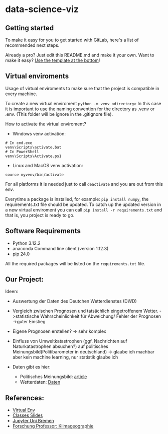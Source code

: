 # data-science-viz

## Getting started

To make it easy for you to get started with GitLab, here's a list of recommended next steps.

Already a pro? Just edit this README.md and make it your own. Want to make it easy? [Use the template at the bottom](#editing-this-readme)!

## Virtual enviroments

Usage of virtual enviroments to make sure that the project is compatible in every machine.

To create a new virtual enviroment `python -m venv <directory>` In this case it is important to use the naming convention for the directory as .venv or .env. (This folder will be ignore in the .gitignore file).

How to activate the virtual enviroment?

- Windows venv activation:

```
# In cmd.exe
venv\Scripts\activate.bat
# In PowerShell
venv\Scripts\Activate.ps1
```

- Linux and MacOS venv activation:

```
source myvenv/bin/activate
```

For all platforms it is needed just to call `deactivate` and you are out from this env.

Everytime a package is installed, for example: `pip install numpy`, the requirements.txt file should be updated. To catch up the updated version in a new virtual enviroment you can call `pip install -r requirements.txt` and that is, you project is ready to go.

## Software Requirements

- Python 3.12.2
- anaconda Command line client (version 1.12.3)
- pip 24.0

All the required packages will be listed on the `requirements.txt` file.

## Our Project:

Ideen:

- Auswertung der Daten des Deutchen Wetterdienstes (DWD)
- Vergleich zwischen Prognosen und tatsächlich eingetroffenem Wetter.
  ->statistische Wahrscheinlichkeit für Abweichung/ Fehler der Prognosen ->guter Einstieg
- Eigene Prognosen erstellen? -> sehr komplex
- Einfluss von Umweltkatastrophen (ggf. Nachrichten auf Naturkatastrophen absuchen?) auf politisches Meinungsbild(Politibarometer in deutschland) -> glaube ich machbar aber kein machine learning, nur statistik glaube ich

- Daten gibt es hier:
  - Politisches Meinungsbild: [article](https://search.gesis.org/research_data/ZA7970?doi=10.4232/1.14103)
  - Wetterdaten: [Daten](https://opendata.dwd.de/climate_environment/CDC/)

## References:

- [Virtual Env](https://python.land/virtual-environments/virtualenv)
- [Classes Slides](https://nc.uni-bremen.de/index.php/s/MWxosSLCQxKPapZ)
- [Jupyter Uni Bremen](https://jupyter.uni-bremen.de/)
- [Forschung Professor: Klimageographie](https://www.uni-bremen.de/geographie/personen/personen-a-z/prof-dr-ben-marzeion)
